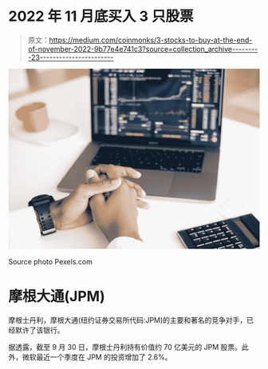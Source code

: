 # 2022 年 11 月底买入 3 只股票

> 原文：<https://medium.com/coinmonks/3-stocks-to-buy-at-the-end-of-november-2022-9b77e4e741c3?source=collection_archive---------23----------------------->

![](img/04d0ff15689b46ff3e0c12335a1a1bb2.png)

Source photo Pexels.com

# 摩根大通(JPM)

摩根士丹利，摩根大通(纽约证券交易所代码:JPM)的主要和著名的竞争对手，已经默许了该银行。

据透露，截至 9 月 30 日，摩根士丹利持有价值约 70 亿美元的 JPM 股票。此外，微软最近一个季度在 JPM 的投资增加了 2.6%。